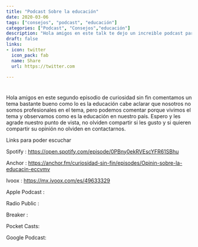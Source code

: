 ```yaml
---
title: "Podcast Sobre la educación"
date: 2020-03-06
tags: ["consejos", "podcast", "educación"]
categories: ["Podcast", "Consejos","educación"]
description: "Hola amigos en este talk te dejo un increible podcast para que puedas escuchar puntos de vista sobre la educación"
draft: false
links:
- icon: twitter
  icon_pack: fab
  name: Share 
  url: https://twitter.com

---
```


# 

Hola amigos en este segundo episodio de curiosidad sin fin comentamos un tema bastante bueno como lo es la educación cabe aclarar que nosotros no somos profesionales en el tema, pero podemos comentar porque vivimos el tema y observamos como es la educación en nuestro país. Espero y les agrade nuestro punto de vista, no olviden compartir si les gusto y si quieren compartir su opinión no olviden en contactarnos.

Links para poder escuchar

Spotify : https://open.spotify.com/episode/0PBny0ekRVEscYFR61SBhu

Anchor : https://anchor.fm/curiosidad-sin-fin/episodes/Opinin-sobre-la-educacin-eccvmv

Ivoox : https://mx.ivoox.com/es/49633329

Apple Podcast : 

Radio Public :

Breaker :

Pocket Casts:

Google Podcast:

